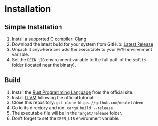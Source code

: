 # Installation

## Simple Installation
1. Install a supported C compiler: [Clang](https://clang.llvm.org/)
2. Download the latest build for your system from GitHub: [Latest Release](https://github.com/mealet/deen/releases/latest)
3. Unpack it anywhere and add the executable to your `PATH` environment variable.
4. Set the `DEEN_LIB` environment variable to the full path of the `stdlib` folder (located near the binary).

## Build
1. Install the [Rust Programming Language](https://www.rust-lang.org/) from the official site.
2. Install [LLVM](https://www.llvm.org/docs/GettingStarted.html) following the official tutorial.
3. Clone this repository: `git clone https://github.com/mealet/deen`
4. Go to its directory and run: `cargo build --release`
5. The executable file will be in the `target/release` folder.
6. Don't forget to set the `DEEN_LIB` environment variable.
